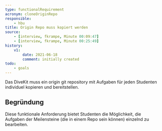 ```yaml
---
type: functionalRequirement
acronym: cloneOriginRepo
responsible: 
    - hbu
title: Origin Repo muss kopiert werden
source:
    - [interview, fkrampe, Minute 00:09:47]
    - [interview, fkrampe, Minute 00:25:49]
history:
    v1:
        date: 2021-06-18
        comment: initially created
todo: 
    - goals
---
```


Das DiveKit muss ein origin git repository mit Aufgaben für jeden Studenten individuel kopieren und bereitstellen.

## Begründung

Diese funktionale Anforderung bietet Studenten die Möglichkeit, die Aufgaben der
Meilensteine (die in einem Repo sein können) einzelnd zu bearbeiten.
